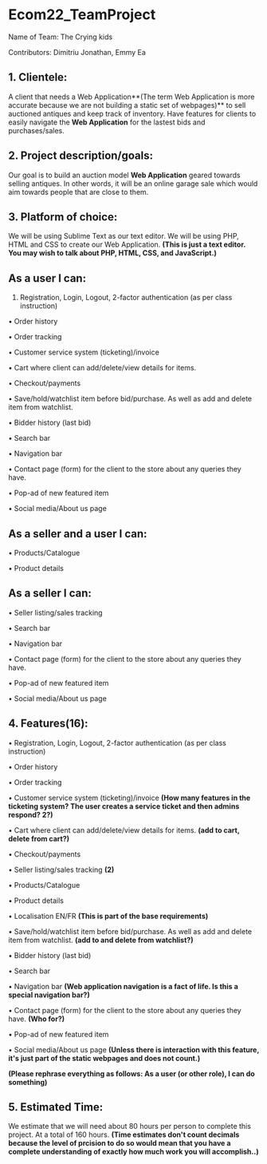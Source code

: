 # Ecom22_TeamProject

Name of Team: The Crying kids

Contributors: Dimitriu Jonathan, Emmy Ea

## 1. Clientele:
A client that needs a Web Application**(The term Web Application is more accurate because we are not building a static set of webpages)** to sell auctioned antiques and keep track of inventory. Have features for clients to easily navigate the **Web Application** for the lastest bids and purchases/sales.

## 2. Project description/goals: 
Our goal is to build an auction model **Web Application** geared towards selling antiques. 
In other words, it will be an online garage sale which would aim towards people that
are close to them.

## 3. Platform of choice:
We will be using Sublime Text as our text editor. We will be using PHP, HTML and CSS to create our Web Application. **(This is just a text editor. You may wish to talk about PHP, HTML, CSS, and JavaScript.)**

## As a user I can:
1. Registration, Login, Logout, 2-factor authentication (as per class instruction)

• Order history

• Order tracking

• Customer service system (ticketing)/invoice 

• Cart where client can add/delete/view details for items. 

• Checkout/payments

• Save/hold/watchlist item before bid/purchase. As well as add and delete item from watchlist.

• Bidder history (last bid)

• Search bar 

• Navigation bar

• Contact page (form) for the client to the store about any queries they have.  

• Pop-ad of new featured item

• Social media/About us page 

## As a seller and a user I can:

• Products/Catalogue

• Product details

## As a seller I can:

• Seller listing/sales tracking 

• Search bar 

• Navigation bar

• Contact page (form) for the client to the store about any queries they have.  

• Pop-ad of new featured item

• Social media/About us page 

## 4. Features(16):
• Registration, Login, Logout, 2-factor authentication (as per class instruction)

• Order history

• Order tracking

• Customer service system (ticketing)/invoice **(How many features in the ticketing system? The user creates a service ticket and then admins respond? 2?)**

• Cart where client can add/delete/view details for items. **(add to cart, delete from cart?)**

• Checkout/payments

• Seller listing/sales tracking **(2)**

• Products/Catalogue

• Product details

• Localisation EN/FR **(This is part of the base requirements)**

• Save/hold/watchlist item before bid/purchase. As well as add and delete item from watchlist. **(add to and delete from watchlist?)**

• Bidder history (last bid)

• Search bar 

• Navigation bar **(Web application navigation is a fact of life. Is this a special navigation bar?)**

• Contact page (form) for the client to the store about any queries they have.  **(Who for?)**

• Pop-ad of new featured item

• Social media/About us page **(Unless there is interaction with this feature, it's just part of the static webpages and does not count.)**

**(Please rephrase everything as follows: As a user (or other role), I can do something)**

## 5. Estimated Time:
We estimate that we will need about 80 hours per person to complete this project. At a total of 160 hours.  **(Time estimates don't count decimals because the level of prcision to do so would mean that you have a complete understanding of exactly how much work you will accomplish..)**
